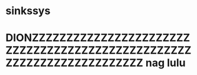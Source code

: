 # sinkssys
#
#
#
#
#
#
#
#
#
#
#
#
#
#
#
#
#
#
#
#
#
#
#
#
#
#
#
#
#
#
#
#
#
#
#
#
#
#
#
#
#
#
#
#
#
#
#
#
# DIONZZZZZZZZZZZZZZZZZZZZZZZZZZZZZZZZZZZZZZZZZZZZZZZZZZZZZZZZZZZZZZZZZZZZZZ nag lulu
